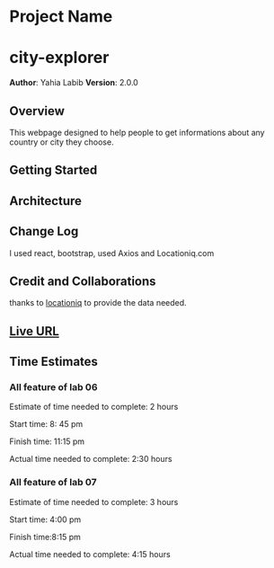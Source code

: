 
# Project Name

# city-explorer

**Author**: Yahia Labib
**Version**: 2.0.0

## Overview

This webpage designed to help people to get informations about any country or city they choose.

## Getting Started
<!-- What are the steps that a user must take in order to build this app on their own machine and get it running? -->

## Architecture
<!-- Provide a detailed description of the application design. What technologies (languages, libraries, etc) you're using, and any other relevant design information. -->

## Change Log

I used react, bootstrap, used Axios and Locationiq.com

## Credit and Collaborations

thanks to [locationiq](https://locationiq.com) to provide the data needed.

## [Live URL](city-finder.netlify.app)

## Time Estimates

### All feature of lab 06

Estimate of time needed to complete: 2 hours

Start time: 8: 45 pm

Finish time: 11:15 pm

Actual time needed to complete: 2:30 hours

### All feature of lab 07

Estimate of time needed to complete: 3 hours

Start time: 4:00 pm

Finish time:8:15 pm

Actual time needed to complete: 4:15 hours
